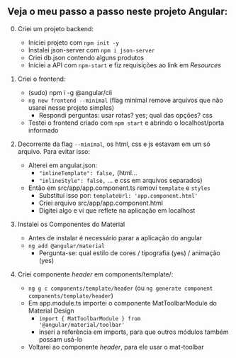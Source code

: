 ## Veja o meu passo a passo neste projeto Angular:


0. Criei um projeto backend:
   - Iniciei projeto com `npm init -y`
   - Instalei json-server com `npm i json-server`
   - Criei db.json contendo alguns produtos
   - Iniciei a API com `npm-start` e fiz requisições ao link em _Resources_

1. Criei o frontend:
   - (sudo) npm i -g @angular/cli
   - `ng new frontend --minimal` (flag minimal remove arquivos que não usarei nesse projeto simples)
     - Respondi perguntas: usar rotas? yes; qual das opções? css
   - Testei o frontend criado com `npm start` e abrindo o localhost/porta informado

2. Decorrente da flag `--minimal`, os html, css e js estavam em um só arquivo. Para evitar isso:
   - Alterei em angular.json:
     - `"inlineTemplate": false,` (html...
     - `"inlineStyle": false,` ... e css em arquivos separados)
   - Então em src/app/app.component.ts removi `template` e `styles`
     - Substituí isso por: `templateUrl: 'app.component.html'`
     - Criei arquivo src/app/app.component.html
     - Digitei algo e vi que reflete na aplicação em localhost

3. Instalei os Componentes do Material
   - Antes de instalar é necessário parar a aplicação do angular
   - `ng add @angular/material`
     - Pergunta-se: qual estilo de cores / tipografia (yes) / animação (yes)

4. Criei componente _header_ em components/template/:
   - `ng g c components/template/header` (ou `ng generate component components/template/header`)
   - Em app.module.ts importei o componente MatToolbarModule do Material Design
     - `import { MatToolbarModule } from  '@angular/material/toolbar'`
     - inseri a referência em imports, para que outros módulos também possam usá-lo
   - Voltarei ao componente _header_, para ele usar o mat-toolbar